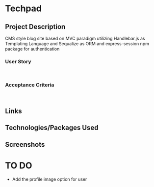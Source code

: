 # Techpad


## Project Description

CMS style blog site based on MVC paradigm utilizing Handlebar.js as Templating Language and Sequalize as ORM and  express-session npm package for authentication

### User Story
<br>


### Acceptance Criteria
<br>


## Links


## Technologies/Packages Used


## Screenshots


# TO DO 
* Add the profile image option for user